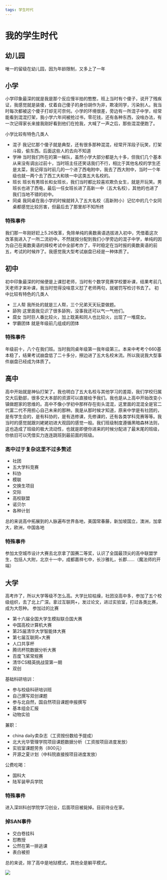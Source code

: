```yaml
---
tags: 学生时代
---
```

# 我的学生时代

## 幼儿园

唯一的留级在幼儿园，因为年龄限制，又多上了一年

## 小学

小学印象最深的就是我是那个反应慢半拍的憨憨，班上当时有个傻子，说开了残疾证，我感觉就是装傻，仗着自己傻子的身份胡作为非，欺凌同学，污染别人。我当时每次都被这个傻子打却无可奈何。小学的环境很差，旁边有一所混子中学，经常能看到混混打架，我小学六年间被抢过书，零花钱，还有各种东西，没啥办法，有一次记得家长来接我刚好看到他们在抢我，大喊了一声之后，那些混混便跑了。

小学比较有特色几类人
- 混子
    我记忆那个傻子就是典型，还有很多那种混混，经常开浑段子玩笑，打架斗殴，偷东西。后面这些人的去向不知道
- 学神
    当时我们所在的第一梯队，虽然小学大部分都是九十多，但我们几个基本从来没有调出过前十，当时班主任还笑话我们不行，相比于其他名校的学生还是太菜，我记得当时前几的一个进了西电附中，我去了西大附中，当时一个年级也就一两个去了西工大和铁一中这类五大名校的。
- 班长
    班长有男班长和女班长，我们当时都比较喜欢欺负女生，就是开玩笑。男班长也进了西电，最后一任女班长进了高新一中（五大名校），其他的也进了我们当地不错的初中。
- 同桌
  我同桌在我小学的时候就转入了五大名校（高新附小）记忆中的几个女同桌都感觉比较厉害，但最后去了那里却不知所终

### 特殊事件

我们那一年刚好赶上5.26改革，免除单纯的奥数奥语选拔进入初中，凭借着这次改革我进入了一所二流初中。不然就按分配到我们小学旁边的混子中学，单纯的因为自己在奥数奥语的择校考试中全部考炸了，平时稳定在当时报的奥数奥语的前五，考试的时候炸了。我感觉我大型考试崩盘已经是一种体质了。

## 初中

初中印象最深的时候便是上课怼老师，当时有个数学竞赛学校要补课，结果考前几天老师才来补课，我当时觉得没啥意义怼了老师两句，就被罚写检讨书去了。
初中比较有特色的几类人

- 三人帮
  我所处的就是三人帮，三个兄弟天天玩耍做题。
- 舔狗
  这里面我见识了很多舔狗，没事我还可以气一气他们。
- 腐女
  当时巨人番比较火，加上耽美和同人也比较火，出现了一堆腐女。
- 学霸团体
  就是年级前几组成的团体

### 特殊事件

年级前十，八个在我们班。当时我同桌年级第一我年级第三。本来中考考个660基本稳了，结果考试崩盘低了二十多分，擦边进了五大名校末流。所以我说我大型事件崩盘已经成为体质了。

## 高中

高中开始就是神仙打架了。我也明白了五大名校与其他学习的差距，我们学校归属交大后勤部，很多交大本部的资源可以直接给予我们。我也是从上高中开始改变小镇做题家的思维的。高中不像小学初中那样存在街头混混，这里面的混混全是官二代富二代不用担心自己未来的那种。我是从那时候才知道，原来中学是有社团的，是有学生会的，是有科协的，是有选修课，先修课的，还有各类学科竞赛等等。我当时的感觉就跟刘姥姥初进大观园的感觉一般。我们班级制度遵循黑暗森林法则，这也造成了班级的极大流动性，也就是即便你进来的时候分配进了最末尾的班级，你依旧可以凭借实力连连跳班到最前面的班级。

### 高中过于复杂这里不过多赘述

- 社团
- 五大学科竞赛
- 科协
- 模联
- 交换生项目
- 交际
- 高校联盟
- 诺贝尔
- 各种计划
  
总的来说高中拓展到的人脉遍布世界各地，美国常春藤，新加坡国立，澳洲，加拿大，欧洲，中国各地

### 特殊事件

参加太空城市设计大赛去北京拿了国赛二等奖，认识了全国最顶尖的高中联盟学生，包括人大附，北京十一中，成都嘉祥七中，长沙雅礼，长郡......（魔法师的开端）

## 大学

高考炸了，所以大学等级不怎么高。大学比较枯燥，社团没高中多，参加了五个校级组织，去了北上广深。拿过互联网+，发过论文，进过实验室，打过各类比赛，成为大怨种。
参加过的比赛

- 第十六届全国大学生模拟联合国大赛
- 中国高校计算机大赛
- 第25届清华大学智能体大赛
- 第七届互联网+大赛
- 人口共享杯
- 腾讯杯院数据分析大赛
- 百度飞桨常规赛
- 清华CS精英挑战营第一期
- 双创

基础科研培训：

- 参与校级科研培训班
- 自己撰写双创课题
- 参与北自然，国自然项目课题申报撰写
- 基本组会汇报
- 动物实验
  
兼职：

- china daily卖杂志（工资按份数给予提成）
- 北大光华管理学院项目课题数据分析（工资按项目进度发放）
- 实验室课题劳务（800元）
- 开源之夏计划（中科院直接按项目进度发放）

公费吃喝：

- 国科大
- 陆军装甲兵学院

### 特殊事件

进入深圳科创学院学习创业，后面项目被毙掉。目前待业在家。

### 掉SAN事件

- 交白卷挂科
- 怼教授
- 公然在第一排逃课
- 表白被拒


总的来说，除了高中是地狱模式，其他全是躺平模式。

![](https://f1-seo.v3mh.com/05723c80624b3e62f48367cdbfe47ac61652417453018-watermark-watermark.seo)

